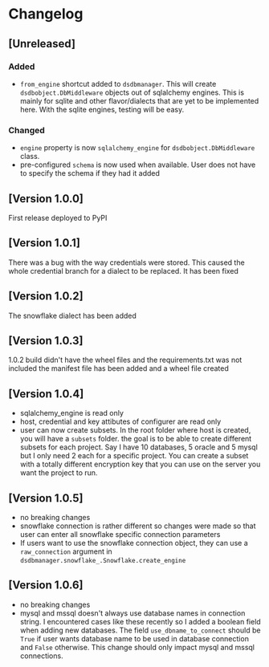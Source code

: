 # Changelog

## [Unreleased]
### Added
- `from_engine` shortcut added to `dsdbmanager`. This will create `dsdbobject.DbMiddleware` objects out of sqlalchemy engines.
This is mainly for sqlite and other flavor/dialects that are yet to be implemented here. With the sqlite engines, testing will be easy.

### Changed
- `engine` property is now `sqlalchemy_engine` for `dsdbobject.DbMiddleware` class.
- pre-configured `schema` is now used when available. User does not have to specify the schema if they had it added

## [Version 1.0.0]
First release deployed to PyPI

## [Version 1.0.1]
There was a bug with the way credentials were stored. This caused the whole credential branch
for a dialect to be replaced. It has been fixed

## [Version 1.0.2]
The snowflake dialect has been added 

## [Version 1.0.3]
1.0.2 build didn't have the wheel files and the requirements.txt was not included
the manifest file has been added and a wheel file created

## [Version 1.0.4]
- sqlalchemy_engine is read only
- host, credential and key attibutes of configurer are read only
- user can now create subsets. In the root folder where host is created, you will have a `subsets` folder. the goal is to be able to create different subsets for each project. Say I have 10 databases, 5 oracle and 5 mysql but I only need 2 each for a specific project. You can create a subset with a totally different encryption key that you can use on the server you want the project to run.

## [Version 1.0.5]
- no breaking changes
- snowflake connection is rather different so changes were made so that user can enter all snowflake specific connection parameters
- If users want to use the snowflake connection object, they can use a `raw_connection` argument in `dsdbmanager.snowflake_.Snowflake.create_engine`

## [Version 1.0.6]
- no breaking changes
- mysql and mssql doesn't always use database names in connection string. I encountered cases like these recently so I added a boolean field
when adding new databases. The field `use_dbname_to_connect` should be `True` if user wants database name to be used in database connection and `False` otherwise.
This change should only impact mysql and mssql connections.